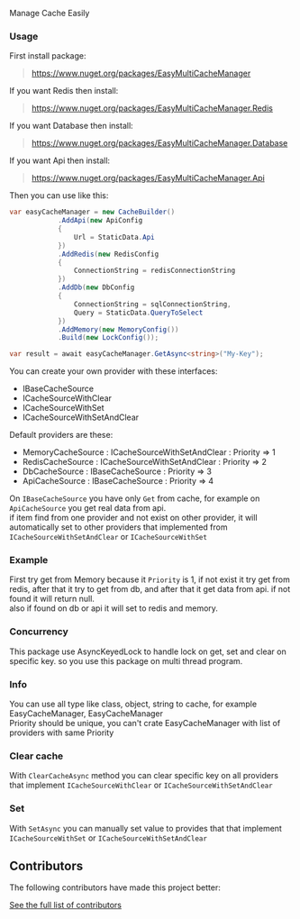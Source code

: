 Manage Cache Easily

### Usage

First install package:

> https://www.nuget.org/packages/EasyMultiCacheManager

If you want Redis then install:  

> https://www.nuget.org/packages/EasyMultiCacheManager.Redis

If you want Database then install:

> https://www.nuget.org/packages/EasyMultiCacheManager.Database

If you want Api then install:

> https://www.nuget.org/packages/EasyMultiCacheManager.Api  

Then you can use like this:  

```csharp
var easyCacheManager = new CacheBuilder()
            .AddApi(new ApiConfig
            {
                Url = StaticData.Api
            })
            .AddRedis(new RedisConfig
            {
                ConnectionString = redisConnectionString
            })
            .AddDb(new DbConfig
            {
                ConnectionString = sqlConnectionString,
                Query = StaticData.QueryToSelect
            })
            .AddMemory(new MemoryConfig())
            .Build(new LockConfig());

var result = await easyCacheManager.GetAsync<string>("My-Key");
```
You can create your own provider with these interfaces:

 - IBaseCacheSource
 - ICacheSourceWithClear
 - ICacheSourceWithSet
 - ICacheSourceWithSetAndClear

Default providers are these:

 - MemoryCacheSource : ICacheSourceWithSetAndClear : Priority => 1
 - RedisCacheSource : ICacheSourceWithSetAndClear : Priority => 2
 - DbCacheSource : IBaseCacheSource : Priority => 3
 - ApiCacheSource : IBaseCacheSource : Priority => 4

On `IBaseCacheSource` you have only `Get` from cache, for example on `ApiCacheSource` you get real data from api.  
if item find from one provider and not exist on other provider, it will automatically set to other providers that implemented from `ICacheSourceWithSetAndClear` or `ICacheSourceWithSet`  

### Example
First try get from Memory because it `Priority` is 1, if not exist it try get from redis, after that it try to get from db, and after that it get data from api. if not found it will return null.  
also if found on db or api it will set to redis and memory.  

### Concurrency
This package use AsyncKeyedLock to handle lock on get, set and clear on specific key. so you use this package on multi thread program.  

### Info
You can use all type like class, object, string to cache, for example EasyCacheManager, EasyCacheManager<MyClass>  
Priority should be unique, you can't crate EasyCacheManager with list of providers with same Priority

### Clear cache
With `ClearCacheAsync` method you can clear specific key on all providers that implement `ICacheSourceWithClear` or `ICacheSourceWithSetAndClear`  

### Set
With `SetAsync` you can manually set value to provides that that implement `ICacheSourceWithSet` or `ICacheSourceWithSetAndClear`


## Contributors

The following contributors have made this project better:

[See the full list of contributors](./CONTRIBUTORS.md)


